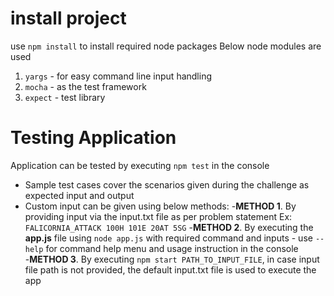 # install project
use `npm install` to install required node packages
Below node modules are used
1. `yargs` - for easy command line input handling
2. `mocha` - as the test framework
3. `expect` - test library

# Testing Application
Application can be tested by executing `npm test` in the console
- Sample test cases cover the scenarios given during the challenge as expected input and output
- Custom input can be given using below methods:
    -**METHOD 1**. By providing input via the input.txt file as per problem statement Ex: `FALICORNIA_ATTACK 100H 101E 20AT 5SG`
    -**METHOD 2**. By executing the **app.js** file using `node app.js` with required command and inputs
        - use `--help` for command help menu and usage instruction in the console  
    -**METHOD 3**. By executing `npm start PATH_TO_INPUT_FILE`, in case input file path is not provided, the default input.txt file is used to execute the app
